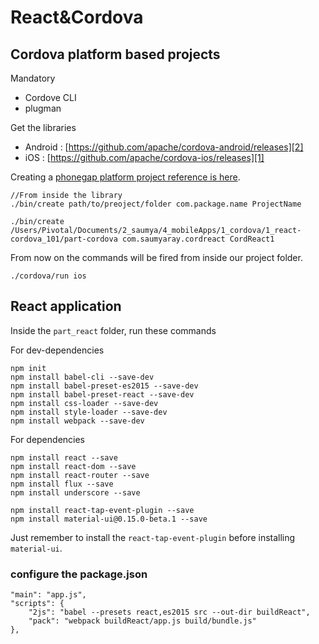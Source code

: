 React&Cordova
================
## Cordova platform based projects

Mandatory
 - Cordove CLI
 - plugman

Get the libraries
  - Android : [https://github.com/apache/cordova-android/releases][2]
  - iOS : [https://github.com/apache/cordova-ios/releases][1]

Creating a [phonegap platform project reference is here][3].

```
//From inside the library
./bin/create path/to/preoject/folder com.package.name ProjectName

./bin/create /Users/Pivotal/Documents/2_saumya/4_mobileApps/1_cordova/1_react-cordova_101/part-cordova com.saumyaray.cordreact CordReact1
```

From now on the commands will be fired from inside our project folder.

```
./cordova/run ios
```

## React application

Inside the `part_react` folder, run these commands
 
 For dev-dependencies
```
npm init
npm install babel-cli --save-dev
npm install babel-preset-es2015 --save-dev
npm install babel-preset-react --save-dev
npm install css-loader --save-dev
npm install style-loader --save-dev
npm install webpack --save-dev
```
 For dependencies
```
npm install react --save
npm install react-dom --save
npm install react-router --save
npm install flux --save
npm install underscore --save

npm install react-tap-event-plugin --save
npm install material-ui@0.15.0-beta.1 --save
```
Just remember to install the `react-tap-event-plugin` before installing `material-ui`.

### configure the package.json
```
"main": "app.js",
"scripts": {
	"2js": "babel --presets react,es2015 src --out-dir buildReact",
	"pack": "webpack buildReact/app.js build/bundle.js"
},
```







[1]: https://github.com/apache/cordova-ios/releases
[2]: https://github.com/apache/cordova-android/releases
[3]: https://gist.github.com/saumya/9638603